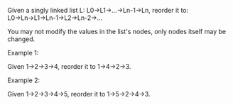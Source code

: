 Given a singly linked list L: L0&rarr;L1&rarr;&hellip;&rarr;Ln-1&rarr;Ln,
reorder it to: L0&rarr;Ln&rarr;L1&rarr;Ln-1&rarr;L2&rarr;Ln-2&rarr;&hellip;

You may not modify the values in the list&#39;s nodes, only nodes itself may be changed.

Example 1:


Given 1-&gt;2-&gt;3-&gt;4, reorder it to 1-&gt;4-&gt;2-&gt;3.

Example 2:


Given 1-&gt;2-&gt;3-&gt;4-&gt;5, reorder it to 1-&gt;5-&gt;2-&gt;4-&gt;3.

